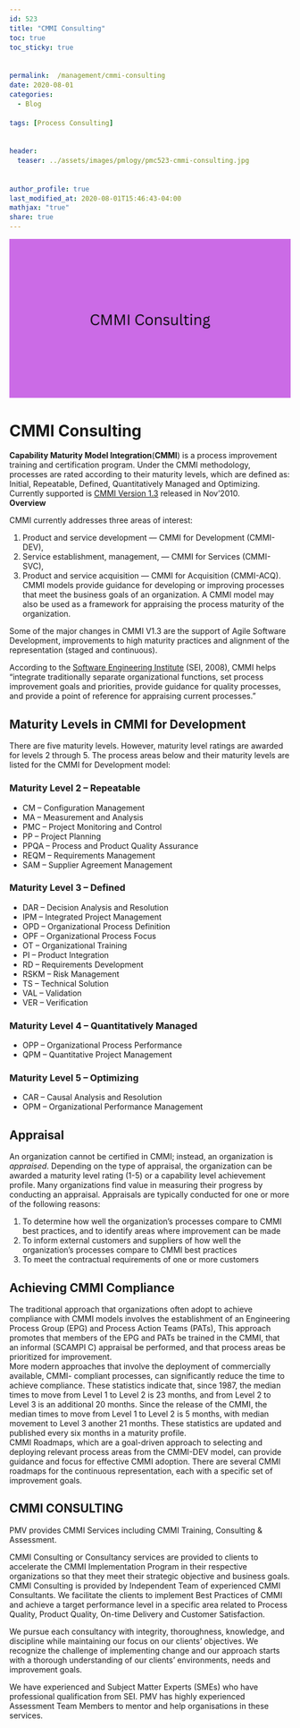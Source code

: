 ```yaml
---
id: 523   
title: "CMMI Consulting"
toc: true
toc_sticky: true


permalink:  /management/cmmi-consulting
date: 2020-08-01
categories:
  - Blog

tags: [Process Consulting]


header:
  teaser: ../assets/images/pmlogy/pmc523-cmmi-consulting.jpg


author_profile: true
last_modified_at: 2020-08-01T15:46:43-04:00
mathjax: "true"
share: true
---
```


![Cmmi Consulting](../assets/images/pmlogy/pmc523-cmmi-consulting.jpg)

# CMMI Consulting

**Capability Maturity Model Integration**(**CMMI**) is a process improvement training and certification program. Under the CMMI methodology, processes are rated according to their maturity levels, which are defined as: Initial, Repeatable, Defined, Quantitatively Managed and Optimizing. Currently supported is [CMMI Version 1.3](https://en.wikipedia.org/wiki/CMMI_Version_1.3) released in Nov’2010.  
**Overview**

CMMI currently addresses three areas of interest:

1. Product and service development — CMMI for Development (CMMI-DEV),  
2. Service establishment, management, — CMMI for Services (CMMI-SVC),  
3. Product and service acquisition — CMMI for Acquisition (CMMI-ACQ).  
CMMI models provide guidance for developing or improving processes that meet the business goals of an organization. A CMMI model may also be used as a framework for appraising the process maturity of the organization.

Some of the major changes in CMMI V1.3 are the support of Agile Software Development, improvements to high maturity practices and alignment of the representation (staged and continuous).

According to the [Software Engineering Institute](https://en.wikipedia.org/wiki/Software_Engineering_Institute) (SEI, 2008), CMMI helps “integrate traditionally separate organizational functions, set process improvement goals and priorities, provide guidance for quality processes, and provide a point of reference for appraising current processes.”

## **Maturity Levels in CMMI for Development**

There are five maturity levels. However, maturity level ratings are awarded for levels 2 through 5. The process areas below and their maturity levels are listed for the CMMI for Development model:

### Maturity Level 2 – Repeatable

*   CM – Configuration Management
*   MA – Measurement and Analysis
*   PMC – Project Monitoring and Control
*   PP – Project Planning
*   PPQA – Process and Product Quality Assurance
*   REQM – Requirements Management
*   SAM – Supplier Agreement Management

### Maturity Level 3 – Defined

*   DAR – Decision Analysis and Resolution
*   IPM – Integrated Project Management
*   OPD – Organizational Process Definition
*   OPF – Organizational Process Focus
*   OT – Organizational Training
*   PI – Product Integration
*   RD – Requirements Development
*   RSKM – Risk Management
*   TS – Technical Solution
*   VAL – Validation
*   VER – Verification

### Maturity Level 4 – Quantitatively Managed

*   OPP – Organizational Process Performance
*   QPM – Quantitative Project Management

### Maturity Level 5 – Optimizing

*   CAR – Causal Analysis and Resolution
*   OPM – Organizational Performance Management

## **Appraisal**

An organization cannot be certified in CMMI; instead, an organization is _appraised_. Depending on the type of appraisal, the organization can be awarded a maturity level rating (1-5) or a capability level achievement profile. Many organizations find value in measuring their progress by conducting an appraisal. Appraisals are typically conducted for one or more of the following reasons:

1.  To determine how well the organization’s processes compare to CMMI best practices, and to identify areas where improvement can be made
2.  To inform external customers and suppliers of how well the organization’s processes compare to CMMI best practices
3.  To meet the contractual requirements of one or more customers

## **Achieving CMMI Compliance**

The traditional approach that organizations often adopt to achieve compliance with CMMI models involves the establishment of an Engineering Process Group (EPG) and Process Action Teams (PATs), This approach promotes that members of the EPG and PATs be trained in the CMMI, that an informal (SCAMPI C) appraisal be performed, and that process areas be prioritized for improvement.  
More modern approaches that involve the deployment of commercially available, CMMI- compliant processes, can significantly reduce the time to achieve compliance. These statistics indicate that, since 1987, the median times to move from Level 1 to Level 2 is 23 months, and from Level 2 to Level 3 is an additional 20 months. Since the release of the CMMI, the median times to move from Level 1 to Level 2 is 5 months, with median movement to Level 3 another 21 months. These statistics are updated and published every six months in a maturity profile.  
CMMI Roadmaps, which are a goal-driven approach to selecting and deploying relevant process areas from the CMMI-DEV model, can provide guidance and focus for effective CMMI adoption. There are several CMMI roadmaps for the continuous representation, each with a specific set of improvement goals.

## **CMMI CONSULTING**

PMV provides CMMI Services including CMMI Training, Consulting & Assessment.

CMMI Consulting or Consultancy services are provided to clients to accelerate the CMMI Implementation Program in their respective organizations so that they meet their strategic objective and business goals. CMMI Consulting is provided by Independent Team of experienced CMMI Consultants. We facilitate the clients to implement Best Practices of CMMI and achieve a target performance level in a specific area related to Process Quality, Product Quality, On-time Delivery and Customer Satisfaction.

We pursue each consultancy with integrity, thoroughness, knowledge, and discipline while maintaining our focus on our clients’ objectives. We recognize the challenge of implementing change and our approach starts with a thorough understanding of our clients’ environments, needs and improvement goals.

We have experienced and Subject Matter Experts (SMEs) who have professional qualification from SEI. PMV has highly experienced Assessment Team Members to mentor and help organisations in these services.